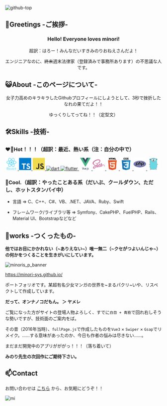 ![github-top](https://github.com/minori-sys/minori-sys/assets/31578760/dd47d89a-f522-4832-a01e-34795669aeb3)

## 💖Greetings -ご挨拶-

<h3 align="center">Hello! Everyone loves minori!</h3>

 <p align="center">超訳：はろー！みんなだいすきみのりおねえさんだよ！ </p>
 
 <p align="center">エンジニアなのに、<s>終末</s>週末法律家（登録済みで事務所あります）の不思議な人です。</p>
 
## 😺About -このページについて-
 <p align="center">女子力高めのキラキラしたGithubプロフィールにしようとして、3秒で挫折したなれの果てだよ！！</p>
 
 <p align="center">ゆっくりしてってね！！（定型文）</p>


## 🛠Skills -技術-
<h3 align="left">❤️‍🔥Hot！！！（超訳：最近、熱い系（注：自分の中で）</h3>
<p align="left"> <a href="https://reactjs.org/" target="_blank" rel="noreferrer"> <img src="https://raw.githubusercontent.com/devicons/devicon/master/icons/react/react-original-wordmark.svg" alt="react" width="40" height="40"/> </a> <a href="https://www.typescriptlang.org/" target="_blank" rel="noreferrer"> <img src="https://raw.githubusercontent.com/devicons/devicon/master/icons/typescript/typescript-original.svg" alt="typescript" width="40" height="40"/> </a> <a href="https://developer.mozilla.org/en-US/docs/Web/JavaScript" target="_blank" rel="noreferrer"> <img src="https://raw.githubusercontent.com/devicons/devicon/master/icons/javascript/javascript-original.svg" alt="javascript" width="40" height="40"/> </a> <a href="https://dart.dev" target="_blank" rel="noreferrer"> <img src="https://www.vectorlogo.zone/logos/dartlang/dartlang-icon.svg" alt="dart" width="40" height="40"/> </a> <a href="https://flutter.dev" target="_blank" rel="noreferrer"> <img src="https://www.vectorlogo.zone/logos/flutterio/flutterio-icon.svg" alt="flutter" width="40" height="40"/> </a> <a href="https://vuejs.org/" target="_blank" rel="noreferrer"> <img src="https://raw.githubusercontent.com/devicons/devicon/master/icons/vuejs/vuejs-original-wordmark.svg" alt="vuejs" width="40" height="40"/> </a> <a href="https://sass-lang.com" target="_blank" rel="noreferrer"> <img src="https://raw.githubusercontent.com/devicons/devicon/master/icons/sass/sass-original.svg" alt="sass" width="40" height="40"/> </a> <a href="https://www.w3.org/html/" target="_blank" rel="noreferrer"> <img src="https://raw.githubusercontent.com/devicons/devicon/master/icons/html5/html5-original-wordmark.svg" alt="html5" width="40" height="40"/> </a> <a href="https://www.w3schools.com/css/" target="_blank" rel="noreferrer"> <img src="https://raw.githubusercontent.com/devicons/devicon/master/icons/css3/css3-original-wordmark.svg" alt="css3" width="40" height="40"/> </a>  <a href="https://www.php.net" target="_blank" rel="noreferrer"> <img src="https://raw.githubusercontent.com/devicons/devicon/master/icons/php/php-original.svg" alt="php" width="40" height="40"/> </a> <a href="https://golang.org" target="_blank" rel="noreferrer"> <img src="https://raw.githubusercontent.com/devicons/devicon/master/icons/go/go-original.svg" alt="go" width="40" height="40"/> </a>  </p>

<h3 align="left">💙Cool.（超訳：やったことある系（だいぶ、クールダウン、ただし、ホットスタンバイ中）</h3>

- 言語 ⇒ C、C++、C#、VB、.NET、JAVA、Ruby、Swift

- フレームワーク/ライブラリ等 ⇒ Symfony、CakePHP、FuelPHP、Rails、Material UI、Bootstrapなどなど

## 🍣works -つくったもの-

**他ではお目にかかれない（~ありえない~）唯一無二（~クセがつよいんじゃ~）の何かをつくることを生きがいにしています。**

![minoris_p_banner](https://github.com/minori-sys/minori-sys/assets/31578760/c61736fb-3045-4b63-9769-3c5f42bc2b64)

https://minori-sys.github.io/

ポートフォリオです。某超有名少女マンガの世界を~まるパクリ~いや、リスペクトして作成しています。

**だって、オンナノコだもん。 ＞ ヤメレ**

ご覧になった方がサイトの登場人物よろしく、すでに`白目 + 青筋`で回れ右しそうな勢いですが、技術面のご案内をば。

その昔（2016年当時）、`fullPage.js`で作成したものを`Vue3` × `Swiper` × `Gsap`でリメイク。……する意味があったのか、今日も作者の悩みは尽きない……。

まだまだ開発中のアプリがががっ！！！（落ち着いて）

**みのり先生の次回作にご期待下さい。**

 ## 📫Contact

お問い合わせは [こちら](https://tayori.com/form/db29b59d2c422ca6f8896b7e9eac38ab19097df3/) から、お気軽にどうぞ！！

<p align="left"> <img src="https://komarev.com/ghpvc/?username=mi&label=Profile%20views&color=0e75b6&style=flat" alt="mi" /> </p>
